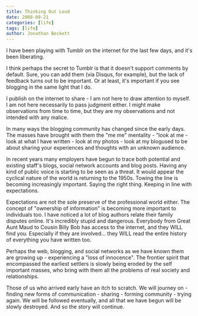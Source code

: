 ```yaml
---
title: Thinking Out Loud
date: 2008-09-21
categories: [life]
tags: [life]
author: Jonathan Beckett
---
```


I have been playing with Tumblr on the internet for the last few days, and it's been liberating.

I think perhaps the secret to Tumblr is that it doesn't support comments by default. Sure, you can add them (via Disqus, for example), but the lack of feedback turns out to be important. Or at least, it's important if you see blogging in the same light that I do.

I publish on the internet to share - I am not here to draw attention to myself. I am not here necessarily to pass judgment either. I might make observations from time to time, but they are my observations and not intended with any malice.

In many ways the blogging community has changed since the early days. The masses have brought with them the "me me" mentality - "look at me - look at what I have written - look at my photos - look at my blogused to be about sharing your experiences and thoughts with an unknown audience.

In recent years many employers have begun to trace both potential and existing staff's blogs, social network accounts and blog posts. Having any kind of public voice is starting to be seen as a threat. It would appear the cyclical nature of the world is returning to the 1950s. Towing the line is becoming increasingly important. Saying the right thing. Keeping in line with expectations.

Expectations are not the sole preserve of the professional world either. The concept of "ownership of information" is becoming more important to individuals too. I have noticed a lot of blog authors relate their family disputes online. It's incredibly stupid and dangerous. Everybody from Great Aunt Maud to Cousin Billy Bob has access to the internet, and they WILL find you. Especially if they are involved... they WILL read the entire history of everything you have written too.

Perhaps the web, blogging, and social networks as we have known them are growing up - experiencing a "loss of innocence". The frontier spirit that encompassed the earliest settlers is slowly being eroded by the self important masses, who bring with them all the problems of real society and relationships.

Those of us who arrived early have an itch to scratch. We will journey on - finding new forms of communication - sharing - forming community - trying again. We will be followed eventually, and all that we have begun will be slowly destroyed. And so the story will continue.